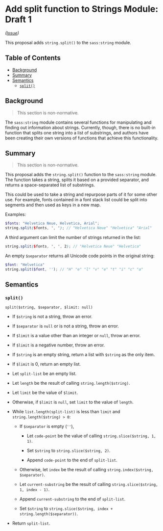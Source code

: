 # Add split function to Strings Module: Draft 1

*([Issue](https://github.com/sass/sass/issues/1950))*

This proposal adds `string.split()` to the `sass:string` module.

## Table of Contents

* [Background](#background)
* [Summary](#summary)
* [Semantics](#semantics)
  * [`split()`](#split)

## Background

> This section is non-normative.

The `sass:string` module contains several functions for manipulating and finding 
out information about strings. Currently, though, there is no built-in function 
that splits one string into a list of substrings, and authors have been creating 
their own versions of functions that achieve this functionality.

## Summary

> This section is non-normative.

This proposal adds the `string.split()` function to the `sass:string` module. 
The function takes a string, splits it based on a provided separator, and 
returns a space-separated list of substrings.

This could be used to take a string and repurpose parts of it for some other 
use. For example, fonts contained in a font stack list could be split into 
segments and then used as keys in a new map. 

Examples:

```scss
$fonts: "Helvetica Neue, Helvetica, Arial";
string.split($fonts, ', '); // "Helvetica Neue" "Helvetica" "Arial"
```

A third argument can limit the number of strings 
returned in the list:

```scss
string.split($fonts, ', ', 2); // "Helvetica Neue" "Helvetica"
```


An empty `$separator` returns all Unicode code points in the original string:

```scss
$font: "Helvetica"
string.split($font, ''); // "H" "e" "l" "v" "e" "t" "i" "c" "a"
```


## Semantics

### `split()`

```
split($string, $separator, $limit: null)
```

* If `$string` is not a string, throw an error.

* If `$separator` is `null` or is not a string, throw an error.

* If `$limit` is a value other than an integer or `null`, throw an error.

* If `$limit` is a negative number, throw an error.

* If `$string` is an empty string, return a list with `$string` as the only 
item.

* If `$limit` is 0, return an empty list.

* Let `split-list` be an empty list.

* Let `length` be the result of calling `string.length($string)`.

* Let `limit` be the value of `$limit`.

* Otherwise, if `$limit` is `null`, set `limit` to the value of `length`.

* While `list.length(split-list)` is less than `limit` and 
`string.length($string) > 0`:

  * If `$separator` is empty (`''`),

    * Let `code-point` be the value of calling `string.slice($string, 1, 1)`.

    * Set `$string` to `string.slice($string, 2)`.
  
    * Append `code-point` to the end of `split-list`.

  * Otherwise, let `index` be the result of calling 
  `string.index($string, $separator)`.

  * Let `current-substring` be the result of calling 
    `string.slice($string, 1, index - 1)`.

  * Append `current-substring` to the end of `split-list`.
    
  * Set `$string` to 
  `string.slice($string, index + string.length($separator))`.

* Return `split-list`.
